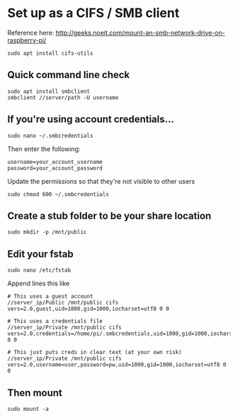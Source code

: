 # Set up as a CIFS / SMB client
Reference here: http://geeks.noeit.com/mount-an-smb-network-drive-on-raspberry-pi/

```
sudo apt install cifs-utils
```

## Quick command line check

```
sudo apt install smbclient
smbclient //server/path -U username
```

## If you're using account credentials...
```
sudo nano ~/.smbcredentials
```
Then enter the following:
```
username=your_account_username
password=your_account_password
```
Update the permissions so that they're not visible to other users
```
sudo chmod 600 ~/.smbcredentials
```
## Create a stub folder to be your share location
```
sudo mkdir -p /mnt/public
```
## Edit your fstab
```
sudo nano /etc/fstab
```
Append lines this like
```
# This uses a guest account
//server_ip/Public /mnt/public cifs vers=2.0,guest,uid=1000,gid=1000,iocharset=utf8 0 0

# This uses a credentials file
//server_ip/Private /mnt/public cifs vers=2.0,credentials=/home/pi/.smbcredentials,uid=1000,gid=1000,iocharset=utf8 0 0

# This just puts creds in clear text (at your own risk)
//server_ip/Private /mnt/public cifs vers=2.0,username=user,password=pw,uid=1000,gid=1000,iocharset=utf8 0 0
```
## Then mount
```
sudo mount -a
```
